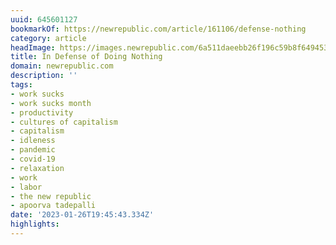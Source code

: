 ```yaml
---
uuid: 645601127
bookmarkOf: https://newrepublic.com/article/161106/defense-nothing
category: article
headImage: https://images.newrepublic.com/6a511daeebb26f196c59b8f649453b1352d55798.png?w=1200&h=630&crop=faces&fit=crop&fm=jpg
title: In Defense of Doing Nothing
domain: newrepublic.com
description: ''
tags:
- work sucks
- work sucks month
- productivity
- cultures of capitalism
- capitalism
- idleness
- pandemic
- covid-19
- relaxation
- work
- labor
- the new republic
- apoorva tadepalli
date: '2023-01-26T19:45:43.334Z'
highlights:
---
```



